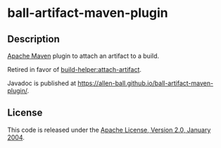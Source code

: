 ball-artifact-maven-plugin
==========================


Description
-----------

[Apache Maven] plugin to attach an artifact to a build.

Retired in favor of [build-helper:attach-artifact].

Javadoc is published at
<https://allen-ball.github.io/ball-artifact-maven-plugin/>.


License
-------

This code is released under the [Apache License, Version 2.0, January 2004].


[Apache Maven]: https://maven.apache.org/

[build-helper:attach-artifact]: https://www.mojohaus.org/build-helper-maven-plugin/attach-artifact-mojo.html

[Apache License, Version 2.0, January 2004]: https://www.apache.org/licenses/LICENSE-2.0
